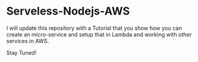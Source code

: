 # Serveless-Nodejs-AWS

I will update this repository with a Tutorial that you show how you can create an micro-service and setup that
 in Lambda and working with other services in AWS. 
 
 Stay Tuned!